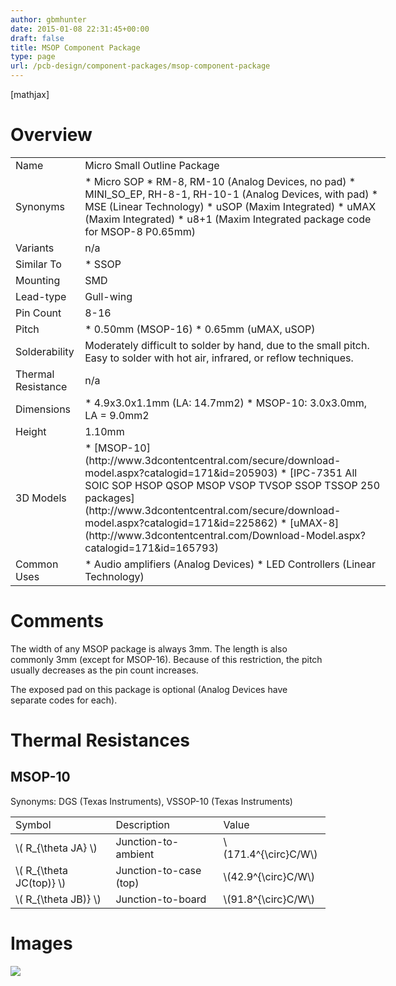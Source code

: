 ```yaml
---
author: gbmhunter
date: 2015-01-08 22:31:45+00:00
draft: false
title: MSOP Component Package
type: page
url: /pcb-design/component-packages/msop-component-package
---
```


[mathjax]

# Overview

<table style="width: 600px;" ><tbody ><tr >
<td >Name
</td>
<td >Micro Small Outline Package
</td></tr><tr >
<td >Synonyms
</td>
<td >  * Micro SOP  * RM-8, RM-10 (Analog Devices, no pad)  * MINI_SO_EP, RH-8-1, RH-10-1 (Analog Devices, with pad)  * MSE (Linear Technology)  * uSOP (Maxim Integrated)  * uMAX (Maxim Integrated)  * u8+1 (Maxim Integrated package code for MSOP-8 P0.65mm)
</td></tr><tr >
<td >Variants
</td>
<td >n/a
</td></tr><tr >
<td >Similar To
</td>
<td >  * SSOP
</td></tr><tr >
<td >Mounting
</td>
<td >SMD
</td></tr><tr >
<td >Lead-type
</td>
<td >Gull-wing
</td></tr><tr >
<td >Pin Count
</td>
<td >8-16
</td></tr><tr >
<td >Pitch
</td>
<td >  * 0.50mm (MSOP-16)  * 0.65mm (uMAX, uSOP)
</td></tr><tr >
<td >Solderability
</td>
<td >Moderately difficult to solder by hand, due to the small pitch. Easy to solder with hot air, infrared, or reflow techniques.
</td></tr><tr >
<td >Thermal Resistance
</td>
<td >n/a
</td></tr><tr >
<td >Dimensions
</td>
<td >  * 4.9x3.0x1.1mm (LA: 14.7mm2)  * MSOP-10: 3.0x3.0mm, LA = 9.0mm2 
</td></tr><tr >
<td >Height
</td>
<td >1.10mm
</td></tr><tr >
<td >3D Models
</td>
<td >  * [MSOP-10](http://www.3dcontentcentral.com/secure/download-model.aspx?catalogid=171&id=205903)  * [IPC-7351 All SOIC SOP HSOP QSOP MSOP VSOP TVSOP SSOP TSSOP 250 packages](http://www.3dcontentcentral.com/secure/download-model.aspx?catalogid=171&id=225862)  * [uMAX-8](http://www.3dcontentcentral.com/Download-Model.aspx?catalogid=171&id=165793)
</td></tr><tr >
<td >Common Uses
</td>
<td >  * Audio amplifiers (Analog Devices)  * LED Controllers (Linear Technology)
</td></tr></tbody></table>

# **Comments**

The width of any MSOP package is always 3mm. The length is also commonly 3mm (except for MSOP-16). Because of this restriction, the pitch usually decreases as the pin count increases.

The exposed pad on this package is optional (Analog Devices have separate codes for each).

# Thermal Resistances

## MSOP-10

Synonyms: DGS (Texas Instruments), VSSOP-10 (Texas Instruments)

<table ><tr >
<td >Symbol
</td>
<td >Description
</td>
<td >Value
</td></tr><tbody ><tr >
<td >\( R_{\theta JA} \)
</td>
<td >Junction-to-ambient
</td>
<td >\(171.4^{\circ}C/W\)
</td></tr><tr >
<td >\( R_{\theta JC(top)} \)
</td>
<td >Junction-to-case (top)
</td>
<td >\(42.9^{\circ}C/W\)
</td></tr><tr >
<td >\( R_{\theta JB)} \)
</td>
<td >Junction-to-board
</td>
<td >\(91.8^{\circ}C/W\)
</td></tr></tbody></table>

# **Images**

![](/nextgen-attach_to_post/preview/id--5082)

